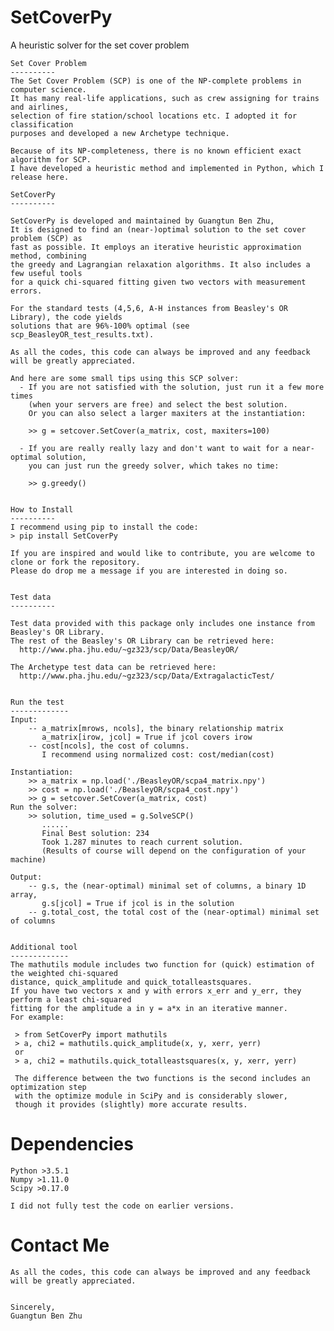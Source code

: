 SetCoverPy
=============

A heuristic solver for the set cover problem


    Set Cover Problem
    ----------
    The Set Cover Problem (SCP) is one of the NP-complete problems in computer science.
    It has many real-life applications, such as crew assigning for trains and airlines,
    selection of fire station/school locations etc. I adopted it for classification 
    purposes and developed a new Archetype technique.

    Because of its NP-completeness, there is no known efficient exact algorithm for SCP.
    I have developed a heuristic method and implemented in Python, which I release here.

    SetCoverPy
    ----------

    SetCoverPy is developed and maintained by Guangtun Ben Zhu, 
    It is designed to find an (near-)optimal solution to the set cover problem (SCP) as 
    fast as possible. It employs an iterative heuristic approximation method, combining 
    the greedy and Lagrangian relaxation algorithms. It also includes a few useful tools
    for a quick chi-squared fitting given two vectors with measurement errors.

    For the standard tests (4,5,6, A-H instances from Beasley's OR Library), the code yields 
    solutions that are 96%-100% optimal (see scp_BeasleyOR_test_results.txt). 

    As all the codes, this code can always be improved and any feedback will be greatly appreciated.

    And here are some small tips using this SCP solver:
      - If you are not satisfied with the solution, just run it a few more times 
        (when your servers are free) and select the best solution.
        Or you can also select a larger maxiters at the instantiation:

        >> g = setcover.SetCover(a_matrix, cost, maxiters=100)

      - If you are really really lazy and don't want to wait for a near-optimal solution,
        you can just run the greedy solver, which takes no time:

        >> g.greedy()


    How to Install
    ----------
    I recommend using pip to install the code:
    > pip install SetCoverPy

    If you are inspired and would like to contribute, you are welcome to clone or fork the repository. 
    Please do drop me a message if you are interested in doing so.


    Test data
    ----------

    Test data provided with this package only includes one instance from Beasley's OR Library.
    The rest of the Beasley's OR Library can be retrieved here:
      http://www.pha.jhu.edu/~gz323/scp/Data/BeasleyOR/  

    The Archetype test data can be retrieved here:
      http://www.pha.jhu.edu/~gz323/scp/Data/ExtragalacticTest/


    Run the test
    -------------
    Input: 
        -- a_matrix[mrows, ncols], the binary relationship matrix
           a_matrix[irow, jcol] = True if jcol covers irow
        -- cost[ncols], the cost of columns. 
           I recommend using normalized cost: cost/median(cost)

    Instantiation: 
        >> a_matrix = np.load('./BeasleyOR/scpa4_matrix.npy')
        >> cost = np.load('./BeasleyOR/scpa4_cost.npy')
        >> g = setcover.SetCover(a_matrix, cost)
    Run the solver: 
        >> solution, time_used = g.SolveSCP()
           ......
           Final Best solution: 234
           Took 1.287 minutes to reach current solution.
           (Results of course will depend on the configuration of your machine)

    Output:
        -- g.s, the (near-optimal) minimal set of columns, a binary 1D array, 
           g.s[jcol] = True if jcol is in the solution
        -- g.total_cost, the total cost of the (near-optimal) minimal set of columns


    Additional tool
    -------------
    The mathutils module includes two function for (quick) estimation of the weighted chi-squared 
    distance, quick_amplitude and quick_totalleastsquares.
    If you have two vectors x and y with errors x_err and y_err, they perform a least chi-squared 
    fitting for the amplitude a in y = a*x in an iterative manner.
    For example:

     > from SetCoverPy import mathutils 
     > a, chi2 = mathutils.quick_amplitude(x, y, xerr, yerr)
     or
     > a, chi2 = mathutils.quick_totalleastsquares(x, y, xerr, yerr)

     The difference between the two functions is the second includes an optimization step
     with the optimize module in SciPy and is considerably slower, 
     though it provides (slightly) more accurate results.


Dependencies
=============
    Python >3.5.1
    Numpy >1.11.0
    Scipy >0.17.0

    I did not fully test the code on earlier versions.

Contact Me
=============
    As all the codes, this code can always be improved and any feedback will be greatly appreciated.


    Sincerely,
    Guangtun Ben Zhu
